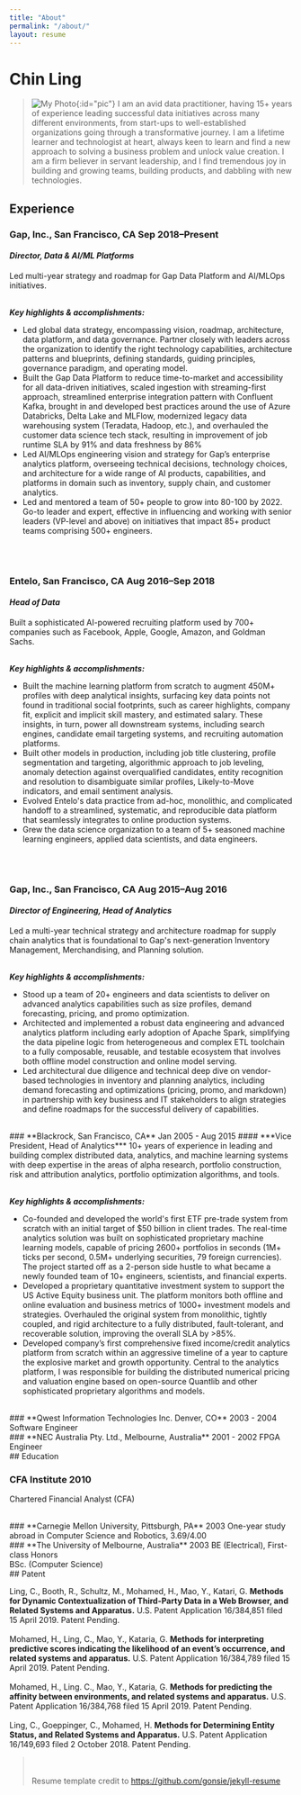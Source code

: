 ```yaml
---
title: "About"
permalink: "/about/"
layout: resume
---
```


# Chin Ling
> ![My Photo](/assets/images/about/my_photo.png){:id="pic"}
> I am an avid data practitioner, having 15+ years of experience leading successful data initiatives across many different environments, from start-ups to well-established organizations going through a transformative journey. I am a lifetime learner and technologist at heart, always keen to learn and find a new approach to solving a business problem and unlock value creation. I am a firm believer in servant leadership, and I find tremendous joy in building and growing teams, building products, and dabbling with new technologies. 

## Experience

### **Gap, Inc., San Francisco, CA** <span>Sep 2018&ndash;Present</span>
#### ***Director, Data & AI/ML Platforms***
Led multi-year strategy and roadmap for Gap Data Platform and AI/MLOps initiatives.<br><br>

***Key highlights & accomplishments:***
- Led global data strategy, encompassing vision, roadmap, architecture, data platform, and data governance. Partner closely with leaders across the organization to identify the right technology capabilities, architecture patterns and blueprints, defining standards, guiding principles, governance paradigm, and operating model.
- Built the Gap Data Platform to reduce time-to-market and accessibility for all data-driven initiatives, scaled ingestion
with streaming-first approach, streamlined enterprise integration pattern with Confluent Kafka, brought in and developed best practices around the use of Azure Databricks, Delta Lake and MLFlow, modernized legacy data warehousing system (Teradata, Hadoop, etc.), and overhauled the customer data science tech stack, resulting in improvement of job runtime SLA by 91% and data freshness by 86%
- Led AI/MLOps engineering vision and strategy for Gap’s enterprise analytics platform, overseeing technical decisions, technology choices, and architecture for a wide range of AI products, capabilities, and platforms in domain such as inventory, supply chain, and customer analytics.
- Led and mentored a team of 50+ people to grow into 80-100 by 2022. Go-to leader and expert, effective in influencing and working with senior leaders (VP-level and above) on initiatives that impact 85+ product teams comprising 500+ engineers.

<br><br>
### **Entelo, San Francisco, CA** <span>Aug 2016&ndash;Sep 2018</span>
#### ***Head of Data***
Built a sophisticated AI-powered recruiting platform used by 700+ companies such as Facebook, Apple, Google, Amazon, and Goldman Sachs.<br><br>

***Key highlights & accomplishments:***
- Built the machine learning platform from scratch to augment 450M+ profiles with deep analytical insights, surfacing key data points not found in traditional social footprints, such as career highlights, company fit, explicit and implicit skill mastery, and estimated salary. These insights, in turn, power all downstream systems, including search engines, candidate email targeting systems, and recruiting automation platforms.
- Built other models in production, including job title clustering, profile segmentation and targeting, algorithmic approach to job leveling, anomaly detection against overqualified candidates, entity recognition and resolution to disambiguate similar profiles, Likely-to-Move indicators, and email sentiment analysis.
- Evolved Entelo's data practice from ad-hoc, monolithic, and complicated handoff to a streamlined, systematic, and reproducible data platform that seamlessly integrates to online production systems.
- Grew the data science organization to a team of 5+ seasoned machine learning engineers, applied data scientists, and data engineers. 

<br><br>
### **Gap, Inc., San Francisco, CA** <span>Aug 2015&ndash;Aug 2016</span>
#### ***Director of Engineering, Head of Analytics***
Led a multi-year technical strategy and architecture roadmap for supply chain analytics that is foundational to Gap's next-generation Inventory Management, Merchandising, and Planning solution.<br><br>

***Key highlights & accomplishments:***
- Stood up a team of 20+ engineers and data scientists to deliver on advanced analytics capabilities such as size profiles, demand forecasting, pricing, and promo optimization.
- Architected and implemented a robust data engineering and advanced analytics platform including early adoption of Apache Spark, simplifying the data pipeline logic from heterogeneous and complex ETL toolchain to a fully composable, reusable, and testable ecosystem that involves both offline model construction and online model serving.
- Led architectural due diligence and technical deep dive on vendor-based technologies in inventory and planning analytics, including demand forecasting and optimizations (pricing, promo, and markdown) in partnership with key business and IT stakeholders to align strategies and define roadmaps for the successful delivery of capabilities.

<br>
### **Blackrock, San Francisco, CA** <span>Jan 2005 - Aug 2015</span>
#### ***Vice President, Head of Analytics***
10+ years of experience in leading and building complex distributed data, analytics, and machine learning systems with deep expertise in the areas of alpha research, portfolio construction, risk and attribution analytics, portfolio optimization algorithms, and tools.<br><br>

***Key highlights & accomplishments:***
- Co-founded and developed the world's first ETF pre-trade system from scratch with an initial target of $50 billion in client trades. The real-time analytics solution was built on sophisticated proprietary machine learning models, capable of pricing 2600+ portfolios in seconds (1M+ ticks per second, 0.5M+ underlying securities, 79 foreign currencies). The project started off as a 2-person side hustle to what became a newly founded team of 10+ engineers, scientists, and financial experts.
- Developed a proprietary quantitative investment system to support the US Active Equity business unit. The platform monitors both offline and online evaluation and business metrics of 1000+ investment models and strategies. Overhauled the original system from monolithic, tightly coupled, and rigid architecture to a fully distributed, fault-tolerant, and recoverable solution, improving the overall SLA by >85%.
- Developed company’s first comprehensive fixed income/credit analytics platform from scratch within an aggressive timeline of a year to capture the explosive market and growth opportunity. Central to the analytics platform, I was responsible for building the distributed numerical pricing and valuation engine based on open-source Quantlib and other sophisticated proprietary algorithms and models.

<br>
### **Qwest Information Technologies Inc. Denver, CO** <span>2003 - 2004</span>
Software Engineer

<br>
### **NEC Australia Pty. Ltd., Melbourne, Australia** <span>2001 - 2002</span>
FPGA Engineer


<br>
## Education

### **CFA Institute** <span>2010</span>
Chartered Financial Analyst (CFA)

<br>
### **Carnegie Mellon University, Pittsburgh, PA** <span>2003</span>
One-year study abroad in Computer Science and Robotics, 3.69/4.00

<br>
### **The University of Melbourne, Australia** <span>2003</span>
BE (Electrical), First-class Honors <br>
BSc. (Computer Science)


<br>
## Patent

Ling, C., Booth, R., Schultz, M., Mohamed, H., Mao, Y., Katari, G. **Methods for Dynamic Contextualization of Third-Party Data in a Web Browser, and Related Systems and Apparatus.** U.S. Patent Application 16/384,851 filed 15 April 2019. Patent Pending.
<br><br>
Mohamed, H., Ling, C., Mao, Y., Kataria, G. **Methods for interpreting predictive scores indicating the likelihood of an event’s occurrence, and related systems and apparatus.** U.S. Patent Application 16/384,789 filed 15 April 2019. Patent Pending.
<br><br>
Mohamed, H., Ling. C., Mao, Y., Kataria, G. **Methods for predicting the affinity between environments, and related systems and apparatus.** U.S. Patent Application 16/384,768 filed 15 April 2019. Patent Pending.
<br><br>
Ling, C., Goeppinger, C., Mohamed, H. **Methods for Determining Entity Status, and Related Systems and Apparatus.** U.S. Patent Application 16/149,693 filed 2 October 2018. Patent Pending.



> <br><br>Resume template credit to https://github.com/gonsie/jekyll-resume

